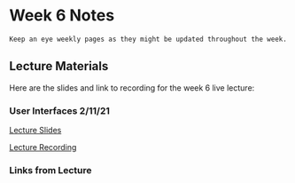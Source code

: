 Week 6 Notes
============================

```{note}
Keep an eye weekly pages as they might be updated throughout the week.
```

## Lecture Materials

Here are the slides and link to recording for the week 6 live lecture:

### User Interfaces 2/11/21
<a href="../../resources/INF134 Week 6 User Interfaces.pdf" >Lecture Slides</a>


[Lecture Recording](https://uci.yuja.com/V/Video?v=2577430&node=9297416&a=485145505&autoplay=1)


### Links from Lecture

